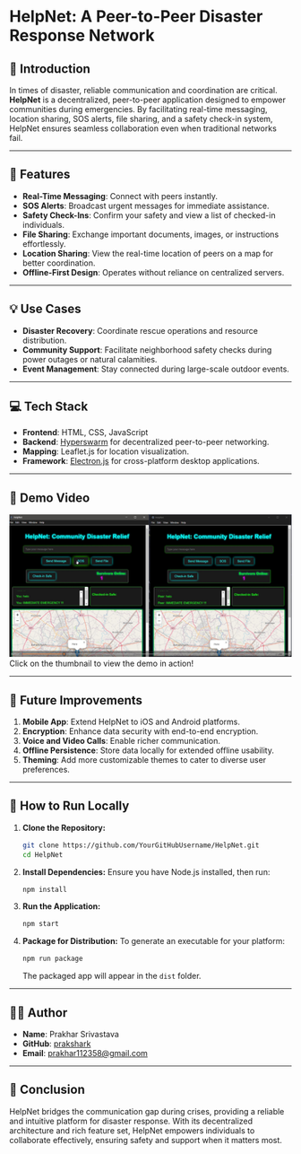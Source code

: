 # HelpNet: A Peer-to-Peer Disaster Response Network

## 🌟 Introduction
In times of disaster, reliable communication and coordination are critical. **HelpNet** is a decentralized, peer-to-peer application designed to empower communities during emergencies. By facilitating real-time messaging, location sharing, SOS alerts, file sharing, and a safety check-in system, HelpNet ensures seamless collaboration even when traditional networks fail.

---

## 🔧 Features
- **Real-Time Messaging**: Connect with peers instantly.
- **SOS Alerts**: Broadcast urgent messages for immediate assistance.
- **Safety Check-Ins**: Confirm your safety and view a list of checked-in individuals.
- **File Sharing**: Exchange important documents, images, or instructions effortlessly.
- **Location Sharing**: View the real-time location of peers on a map for better coordination.
- **Offline-First Design**: Operates without reliance on centralized servers.

---

## 💡 Use Cases
- **Disaster Recovery**: Coordinate rescue operations and resource distribution.
- **Community Support**: Facilitate neighborhood safety checks during power outages or natural calamities.
- **Event Management**: Stay connected during large-scale outdoor events.

---

## 💻 Tech Stack
- **Frontend**: HTML, CSS, JavaScript
- **Backend**: [Hyperswarm](https://github.com/hyperswarm) for decentralized peer-to-peer networking.
- **Mapping**: Leaflet.js for location visualization.
- **Framework**: [Electron.js](https://www.electronjs.org/) for cross-platform desktop applications.

---

## 🎥 Demo Video
[![HelpNet Demo](./ss.jpg)](./HelpNetVid.mp4)  
Click on the thumbnail to view the demo in action!

---

## 🚀 Future Improvements
1. **Mobile App**: Extend HelpNet to iOS and Android platforms.
2. **Encryption**: Enhance data security with end-to-end encryption.
3. **Voice and Video Calls**: Enable richer communication.
4. **Offline Persistence**: Store data locally for extended offline usability.
5. **Theming**: Add more customizable themes to cater to diverse user preferences.

---

## 📖 How to Run Locally
1. **Clone the Repository:**
   ```bash
   git clone https://github.com/YourGitHubUsername/HelpNet.git
   cd HelpNet
   ```

2. **Install Dependencies:**
   Ensure you have Node.js installed, then run:
   ```bash
   npm install
   ```

3. **Run the Application:**
   ```bash
   npm start
   ```

4. **Package for Distribution:**
   To generate an executable for your platform:
   ```bash
   npm run package
   ```
   The packaged app will appear in the `dist` folder.

---

## 👨‍💻 Author
- **Name**: Prakhar Srivastava
- **GitHub**: [prakshark](https://github.com/prakshark)  
- **Email**: prakhar112358@gmail.com

---

## 🏁 Conclusion
HelpNet bridges the communication gap during crises, providing a reliable and intuitive platform for disaster response. With its decentralized architecture and rich feature set, HelpNet empowers individuals to collaborate effectively, ensuring safety and support when it matters most.
